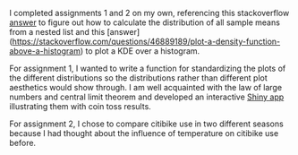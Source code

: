 I completed assignments 1 and 2 on my own, referencing this stackoverflow 
[answer](https://stackoverflow.com/questions/11963711/what-is-the-most-efficient-way-to-search-nested-lists-in-python#11963810)
to figure out how to calculate the distribution of all sample means from a nested list and this [answer]
(https://stackoverflow.com/questions/46889189/plot-a-density-function-above-a-histogram) to plot a KDE over a histogram.

For assignment 1, I wanted to write a function for standardizing the plots of the different distributions so the distributions rather than
different plot aesthetics would show through. I am well acquainted with the law of large numbers and central limit theorem and developed 
an interactive [Shiny app](https://ukacz.shinyapps.io/asymptotics) illustrating them with coin toss results.

For assignment 2, I chose to compare citibike use in two different seasons because I had thought about the influence of temperature on citibike
use before.
